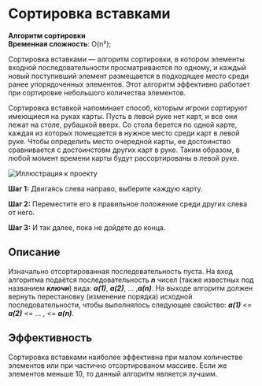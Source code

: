 # Сортировка вставками
**Алгоритм сортировки**  
**Временная сложность**: O(n²);  

Сортировка вставками — алгоритм сортировки, в котором элементы входной последовательности просматриваются по одному, и каждый новый поступивший элемент размещается в подходящее место среди ранее упорядоченных элементов. Этот алгоритм эффективно работает при сортировке небольшого количества элементов. 

Сортировка вставкой напоминает способ, которым игроки сортируют имеющиеся на руках карты. Пусть в левой руке нет карт, и все они лежат на столе, рубашкой вверх. Со стола берется по одной карте, каждая из которых помещается в нужное место среди карт в левой руке. Чтобы определить место очередной карты, ее достоинство сравнивается с достоинстовм других карт в руке. Таким образом, в любой момент времени карты будут рассортированы в левой руке.  

![Иллюстрация к проекту](https://miro.medium.com/max/1280/1*jdXtqXw0EQVpqdZZoGnwsQ.gif)

**Шаг 1:** Двигаясь слева направо, выберите каждую карту.  

**Шаг 2:** Переместите его в правильное положение среди других слева от него.  

**Шаг 3:** И так далее, пока не дойдете до конца.  

## Описание
Изначально отсортированная последовательность пуста. На вход алгоритма подаётся последовательность ***n*** чисел (также известных под названием ***ключи***) вида: ***a(1)***, ***a(2)***, ... ,***a(n)***. На выходе алгоритм должен вернуть перестановку (изменение порядка) исходной последовательности, чтобы выполнялось следующее свойство: ***a(1)*** <= ***a(2)*** <= ... , <= ***a(n)***.

## Эффективность
Сортировка вставками наиболее эффективна при малом количестве элементов или при частично отсортированом массиве. Если же элементов меньше 10, то данный алгоритм является лучшим.  

